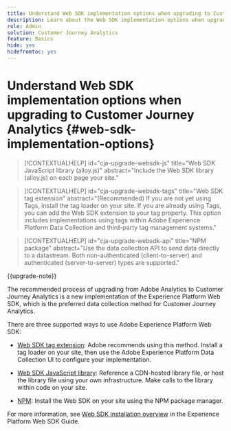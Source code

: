 ```yaml
---
title: Understand Web SDK implementation options when upgrading to Customer Journey Analytics
description: Learn about the Web SDK implementation options when upgrading to Customer Journey Analytics
role: Admin
solution: Customer Journey Analytics
feature: Basics
hide: yes
hidefromtoc: yes
---
```

# Understand Web SDK implementation options when upgrading to Customer Journey Analytics {#web-sdk-implementation-options}

<!-- markdownlint-disable MD034 -->

>[!CONTEXTUALHELP]
>id="cja-upgrade-websdk-js"
>title="Web SDK JavaScript library (alloy.js)"
>abstract="Include the Web SDK library (alloy.js) on each page your site."

<!-- markdownlint-enable MD034 -->

<!-- markdownlint-disable MD034 -->

>[!CONTEXTUALHELP]
>id="cja-upgrade-websdk-tags"
>title="Web SDK tag extension"
>abstract="(Recommended) If you are not yet using Tags, install the tag loader on your site. If you are already using Tags, you can add the Web SDK extension to your tag property. This option includes implementations using tags within Adobe Experience Platform Data Collection and third-party tag management systems."

<!-- markdownlint-enable MD034 -->

<!-- markdownlint-disable MD034 -->

>[!CONTEXTUALHELP]
>id="cja-upgrade-websdk-api"
>title="NPM package"
>abstract="Use the data collection API to send data directly to a datastream. Both non-authenticated (client-to-server) and authenticated (server-to-server) types are supported."

<!-- markdownlint-enable MD034 -->

{{upgrade-note}}

The recommended process of upgrading from Adobe Analytics to Customer Journey Analytics is a new implementation of the Experience Platform Web SDK, which is the preferred data collection method for Customer Journey Analytics.

There are three supported ways to use Adobe Experience Platform Web SDK:

* [Web SDK tag extension](https://experienceleague.adobe.com/en/docs/experience-platform/web-sdk/install/extension): Adobe recommends using this method. Install a tag loader on your site, then use the Adobe Experience Platform Data Collection UI to configure your implementation.

* [Web SDK JavaScript library](https://experienceleague.adobe.com/en/docs/experience-platform/web-sdk/install/library): Reference a CDN-hosted library file, or host the library file using your own infrastructure. Make calls to the library within code on your site.

* [NPM](https://experienceleague.adobe.com/en/docs/experience-platform/web-sdk/install/npm): Install the Web SDK on your site using the NPM package manager.

For more information, see [Web SDK installation overview](https://experienceleague.adobe.com/en/docs/experience-platform/web-sdk/install/overview) in the Experience Platform Web SDK Guide.



